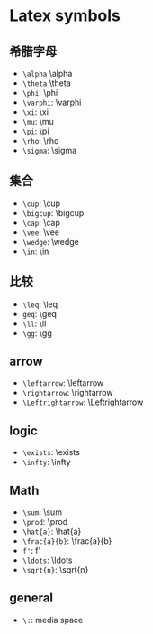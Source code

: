 # Latex symbols

## 希腊字母

* `\alpha` <span class="katex">\alpha</span>
* `\theta` <span class="katex">\theta</span>
* `\phi`: <span class="katex">\phi</span>
* `\varphi`: <span class="katex">\varphi</span>
* `\xi`: <span class="katex">\xi</span>
* `\mu`: <span class="katex">\mu</span>
* `\pi`: <span class="katex">\pi</span>
* `\rho`: <span class="katex">\rho</span>
* `\sigma`: <span class="katex">\sigma</span>

## 集合

* `\cup`: <span class="katex">\cup</span>
* `\bigcup`: <span class="katex">\bigcup</span>
* `\cap`: <span class="katex">\cap</span>
* `\vee`: <span class="katex">\vee</span>
* `\wedge`: <span class="katex">\wedge</span>
* `\in`: <span class="katex">\in</span>

## 比较

* `\leq`: <span class="katex">\leq</span>
* `geq`: <span class="katex">\geq</span>
* `\ll`: <span class="katex">\ll</span>
* `\gg`: <span class="katex">\gg</span>

## arrow

* `\leftarrow`: <span class="katex">\leftarrow</span>
* `\rightarrow`: <span class="katex">\rightarrow</span>
* `\Leftrightarrow`: <span class="katex">\Leftrightarrow</span>

## logic

* `\exists`: <span class="katex">\exists</span>
* `\infty`: <span class="katex">\infty</span>

## Math

* `\sum`: <span class="katex">\sum</span>
* `\prod`: <span class="katex">\prod</span>
* `\hat{a}`: <span class="katex">\hat{a}</span>
* `\frac{a}{b}`: <span class="katex">\frac{a}{b}</span>
* `f'`: <span class="katex">f'</span>
* `\ldots`: <span class="katex">\ldots</span>
* `\sqrt{n}`: <span class="katex">\sqrt{n}</span>

## general

* `\:`: media space
